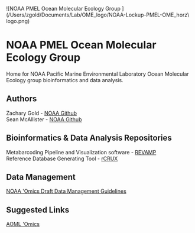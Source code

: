 
![NOAA PMEL Ocean Molecular Ecology Group ](/Users/zgold/Documents/Lab/OME_logo/NOAA-Lockup-PMEL-OME_horz\ logo.png)

# NOAA PMEL Ocean Molecular Ecology Group 
Home for NOAA Pacific Marine Environmental Laboratory Ocean Molecular Ecology group bioinformatics and data analysis. <br>

## Authors
Zachary Gold - [NOAA Github](https://github.com/marinednadude/) <br>
Sean McAllister - [NOAA Github](https://github.com/McAllister-NOAA/) <br>

## Bioinformatics & Data Analysis Repositories
Metabarcoding Pipeline and Visualization software - [REVAMP](https://github.com/McAllister-NOAA/REVAMP) <br>
Reference Database Generating Tool - [rCRUX](https://github.com/CalCOFI/rCRUX) <br>

## Data Management
[NOAA 'Omics Draft Data Management Guidelines](https://github.com/aomlomics/omics-data-management) <br>

## Suggested Links
[AOML 'Omics](https://github.com/aomlomics/) <br>
